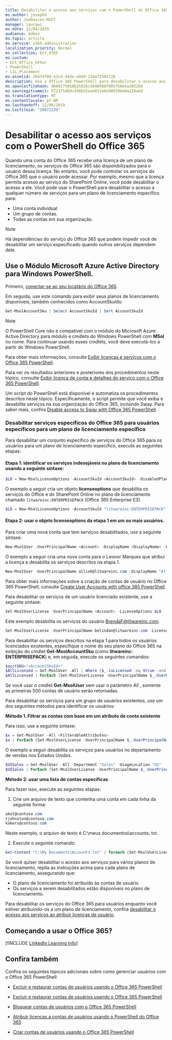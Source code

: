 ```yaml
---
title: Desabilitar o acesso aos serviços com o PowerShell do Office 365
ms.author: josephd
author: JoeDavies-MSFT
manager: laurawi
ms.date: 12/04/2019
audience: Admin
ms.topic: article
ms.service: o365-administration
localization_priority: Normal
ms.collection: Ent_O365
ms.custom:
- Ent_Office_Other
- PowerShell
- LIL_Placement
ms.assetid: 264f4f0d-e2cd-44da-a9d9-23bef250a720
description: Use o Office 365 PowerShell para desabilitar o acesso aos serviços do Office 365 para os usuários.
ms.openlocfilehash: 9668175010b2581bcdd40988f605f68eea30520d
ms.sourcegitcommit: 572375d69c438bd1eae012e6e98039be0a126a6d
ms.translationtype: MT
ms.contentlocale: pt-BR
ms.lasthandoff: 12/06/2019
ms.locfileid: "39872239"
---
```

# <a name="disable-access-to-services-with-office-365-powershell"></a>Desabilitar o acesso aos serviços com o PowerShell do Office 365

Quando uma conta do Office 365 recebe uma licença de um plano de licenciamento, os serviços do Office 365 são disponibilizados para o usuário dessa licença. No entanto, você pode controlar os serviços do Office 365 que o usuário pode acessar. Por exemplo, mesmo que a licença permita acesso ao serviço do SharePoint Online, você pode desabilitar o acesso a ele. Você pode usar o PowerShell para desabilitar o acesso a qualquer número de serviços para um plano de licenciamento específico para:

- Uma conta individual
- Um grupo de contas.
- Todas as contas em sua organização.

>[!Note]
>Há dependências do serviço do Office 365 que podem impedir você de desabilitar um serviço especificado quando outros serviços dependem dele.
>

## <a name="use-the-microsoft-azure-active-directory-module-for-windows-powershell"></a>Use o Módulo Microsoft Azure Active Directory para Windows PowerShell.

Primeiro, [conectar-se ao seu locatário do Office 365](connect-to-office-365-powershell.md#connect-with-the-microsoft-azure-active-directory-module-for-windows-powershell).

Em seguida, use este comando para exibir seus planos de licenciamento disponíveis, também conhecidos como AccountSkuIds:

```powershell
Get-MsolAccountSku | Select AccountSkuId | Sort AccountSkuId
```

>[!Note]
>O PowerShell Core não é compatível com o módulo do Microsoft Azure Active Directory para módulo e cmdlets do Windows PowerShell com **MSol** no nome. Para continuar usando esses cmdlets, você deve executá-los a partir do Windows PowerShell.
>

Para obter mais informações, consulte [Exibir licenças e serviços com o Office 365 PowerShell](view-licenses-and-services-with-office-365-powershell.md).
    
Para ver os resultados anteriores e posteriores dos procedimentos neste tópico, consulte [Exibir licença de conta e detalhes do serviço com o Office 365 PowerShell](view-account-license-and-service-details-with-office-365-powershell.md).
    
Um script do PowerShell está disponível e automatiza os procedimentos descritos neste tópico. Especificamente, o script permite que você exiba e desabilite serviços na sua organização do Office 365, incluindo Sway. Para saber mais, confira [Disable access to Sway with Office 365 PowerShell](disable-access-to-sway-with-office-365-powershell.md).
    
    
### <a name="disable-specific-office-365-services-for-specific-users-for-a-specific-licensing-plan"></a>Desabilitar serviços específicos do Office 365 para usuários específicos para um plano de licenciamento específico
  
Para desabilitar um conjunto específico de serviços do Office 365 para os usuários para um plano de licenciamento específico, execute as seguintes etapas:
  
#### <a name="step-1-identify-the-undesirable-services-in-the-licensing-plan-by-using-the-following-syntax"></a>Etapa 1: identificar os serviços indesejáveis no plano de licenciamento usando a seguinte sintaxe:
    
```powershell
$LO = New-MsolLicenseOptions -AccountSkuId <AccountSkuId> -DisabledPlans "<UndesirableService1>", "<UndesirableService2>"...
```

O exemplo a seguir cria um objeto **licenseoptions** que desabilita os serviços do Office e do SharePoint Online no plano de licenciamento chamado `litwareinc:ENTERPRISEPACK` (Office 365 Enterprise E3).
    
```powershell
$LO = New-MsolLicenseOptions -AccountSkuId "litwareinc:ENTERPRISEPACK" -DisabledPlans "SHAREPOINTWAC", "SHAREPOINTENTERPRISE"
```

#### <a name="step-2-use-the-licenseoptions-object-from-step-1-on-one-or-more-users"></a>Etapa 2: usar o objeto **licenseoptions** da etapa 1 em um ou mais usuários.
    
Para criar uma nova conta que tem serviços desabilitados, use a seguinte sintaxe:
    
```powershell
New-MsolUser -UserPrincipalName <Account> -DisplayName <DisplayName> -FirstName <FirstName> -LastName <LastName> -LicenseAssignment <AccountSkuId> -LicenseOptions $LO -UsageLocation <CountryCode>
```

O exemplo a seguir cria uma nova conta para o Leonor Marques que atribui a licença e desabilita os serviços descritos na etapa 1.
    
```powershell
New-MsolUser -UserPrincipalName allieb@litwareinc.com -DisplayName "Allie Bellew" -FirstName Allie -LastName Bellew -LicenseAssignment litwareinc:ENTERPRISEPACK -LicenseOptions $LO -UsageLocation US
```

Para obter mais informações sobre a criação de contas de usuário no Office 365 PowerShell, consulte [Create User Accounts with office 365 PowerShell](create-user-accounts-with-office-365-powershell.md).
    
Para desabilitar os serviços de um usuário licenciado existente, use a seguinte sintaxe:
    
```powershell
Set-MsolUserLicense -UserPrincipalName <Account> -LicenseOptions $LO
```

Este exemplo desabilita os serviços do usuário BrendaF@litwareinc.com.
    
```powershell
Set-MsolUserLicense -UserPrincipalName belindan@litwareinc.com -LicenseOptions $LO
```

Para desabilitar os serviços descritos na etapa 1 para todos os usuários licenciados existentes, especifique o nome do seu plano do Office 365 na exibição do cmdlet **Get-MsolAccountSku** (como **litwareinc: ENTERPRISEPACK**) e, em seguida, execute os seguintes comandos:
    
```powershell
$acctSKU="<AccountSkuId>"
$AllLicensed = Get-MsolUser -All | Where {$_.isLicensed -eq $true -and $_.licenses[0].AccountSku.SkuPartNumber -eq ($acctSKU).Substring($acctSKU.IndexOf(":")+1, $acctSKU.Length-$acctSKU.IndexOf(":")-1)}
$AllLicensed | ForEach {Set-MsolUserLicense -UserPrincipalName $_.UserPrincipalName -LicenseOptions $LO}
```

 Se você usar o cmdlet **Get-MsolUser** sem usar o parâmetro _All_ , somente as primeiras 500 contas de usuário serão retornadas.

Para desabilitar os serviços para um grupo de usuários existentes, use um dos seguintes métodos para identificar os usuários:
    
**Método 1. Filtrar as contas com base em um atributo de conta existente** 

Para isso, use a seguinte sintaxe:
    
```powershell
$x = Get-MsolUser -All <FilterableAttributes>
$x | ForEach {Set-MsolUserLicense -UserPrincipalName $_.UserPrincipalName -LicenseOptions $LO}
```

O exemplo a seguir desabilita os serviços para usuários no departamento de vendas nos Estados Unidos.
    
```powershell
$USSales = Get-MsolUser -All -Department "Sales" -UsageLocation "US"
$USSales | ForEach {Set-MsolUserLicense -UserPrincipalName $_.UserPrincipalName -LicenseOptions $LO}
```

**Método 2: usar uma lista de contas específicas** 

Para fazer isso, execute as seguintes etapas:
    
1. Crie um arquivo de texto que contenha uma conta em cada linha da seguinte forma:
    
  ```powershell
  akol@contoso.com
  tjohnston@contoso.com
  kakers@contoso.com
  ```

  Neste exemplo, o arquivo de texto é C:\\meus documentos\\accounts. txt.
    
2. Execute o seguinte comando:
    
  ```powershell
  Get-Content "C:\My Documents\Accounts.txt" | foreach {Set-MsolUserLicense -UserPrincipalName $_ -LicenseOptions $LO}
  ```

Se você quiser desabilitar o acesso aos serviços para vários planos de licenciamento, repita as instruções acima para cada plano de licenciamento, assegurando que:

- O plano de licenciamento foi atribuído às contas de usuário.
- Os serviços a serem desabilitados estão disponíveis no plano de licenciamento.

Para desabilitar os serviços do Office 365 para usuários enquanto você estiver atribuindo-os a um plano de licenciamento, confira [desabilitar o acesso aos serviços ao atribuir licenças de usuário](disable-access-to-services-while-assigning-user-licenses.md).


## <a name="new-to-office-365"></a>Começando a usar o Office 365?
<a name="LinkedIn"> </a>

[!INCLUDE [LinkedIn Learning Info](../common/office/linkedin-learning-info.md)]
   
## <a name="see-also"></a>Confira também
<a name="SeeAlso"> </a>

Confira os seguintes tópicos adicionais sobre como gerenciar usuários com o Office 365 PowerShell:
  
- [Excluir e restaurar contas de usuários usando o Office 365 PowerShell](delete-and-restore-user-accounts-with-office-365-powershell.md)
    
- [Excluir e restaurar contas de usuários usando o Office 365 PowerShell](delete-and-restore-user-accounts-with-office-365-powershell.md)
    
- [Bloquear contas de usuários com o Office 365 PowerShell](block-user-accounts-with-office-365-powershell.md)
    
- [Atribuir licenças a contas de usuários usando o PowerShell do Office 365](assign-licenses-to-user-accounts-with-office-365-powershell.md)
    
- [Criar contas de usuários usando o Office 365 PowerShell](create-user-accounts-with-office-365-powershell.md)
    

